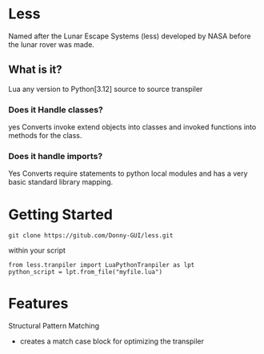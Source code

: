 # Less

Named after the Lunar Escape Systems (less) developed by NASA before the lunar rover was made.

## What is it?
Lua any version to Python[3.12] source to source transpiler

### Does it Handle classes?
yes
Converts invoke extend objects into classes and invoked functions into methods for the class.

### Does it handle imports?
Yes
Converts require statements to python local modules and has a very basic standard library mapping.

# Getting Started
```
git clone https://gitub.com/Donny-GUI/less.git
```

within your script

```python3
from less.tranpiler import LuaPythonTranpiler as lpt
python_script = lpt.from_file("myfile.lua")
```


# Features
Structural Pattern Matching
- creates a match case block for optimizing the transpiler

